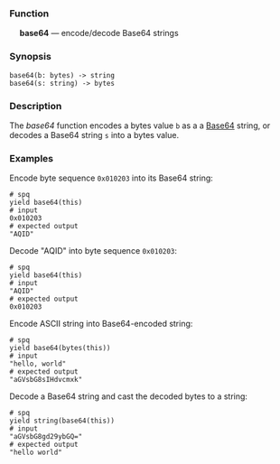 ### Function

&emsp; **base64** &mdash; encode/decode Base64 strings

### Synopsis

```
base64(b: bytes) -> string
base64(s: string) -> bytes
```

### Description

The _base64_ function encodes a bytes value `b` as a
a [Base64](https://en.wikipedia.org/wiki/Base64) string,
or decodes a Base64 string `s` into a bytes value.

### Examples

Encode byte sequence `0x010203` into its Base64 string:
```mdtest-spq
# spq
yield base64(this)
# input
0x010203
# expected output
"AQID"
```

Decode "AQID" into byte sequence `0x010203`:
```mdtest-spq
# spq
yield base64(this)
# input
"AQID"
# expected output
0x010203
```

Encode ASCII string into Base64-encoded string:
```mdtest-spq
# spq
yield base64(bytes(this))
# input
"hello, world"
# expected output
"aGVsbG8sIHdvcmxk"
```

Decode a Base64 string and cast the decoded bytes to a string:
```mdtest-spq
# spq
yield string(base64(this))
# input
"aGVsbG8gd29ybGQ="
# expected output
"hello world"
```
